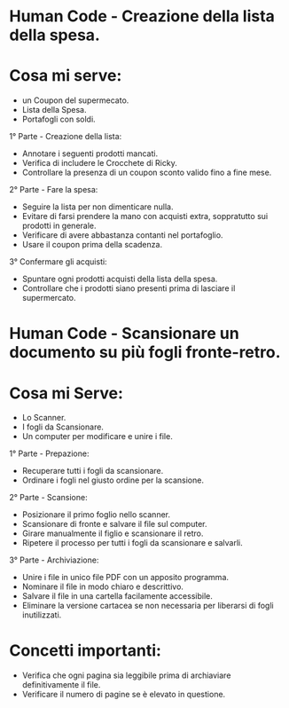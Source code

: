 
# Human Code - Creazione della lista della spesa.

# Cosa mi serve:
- un Coupon del supermecato.
- Lista della Spesa.
- Portafogli con soldi.

1° Parte - Creazione della lista:

- Annotare i seguenti prodotti mancati.
- Verifica di includere le Crocchete di Ricky.
- Controllare la presenza di un coupon sconto valido fino a fine mese.

2° Parte - Fare la spesa:
 - Seguire la lista per non dimenticare nulla.
 - Evitare di farsi prendere la mano con acquisti extra, soppratutto sui prodotti in generale.
 - Verificare di avere abbastanza contanti nel portafoglio.
 - Usare il coupon prima della scadenza.

 3° Confermare gli acquisti:
 - Spuntare ogni prodotti acquisti della lista della spesa.
 - Controllare che i prodotti siano presenti prima di lasciare il supermercato.

# Human Code - Scansionare un documento su più fogli fronte-retro.

# Cosa mi Serve:
- Lo Scanner.
- I fogli da Scansionare.
- Un computer per modificare e unire i file.

 1° Parte - Prepazione:
 - Recuperare tutti i fogli da scansionare.
 - Ordinare i fogli nel giusto ordine per la scansione.

 2° Parte - Scansione:
 - Posizionare il primo foglio nello scanner.
 - Scansionare di fronte e salvare il file sul computer.
 - Girare manualmente il figlio e scansionare il retro.
 - Ripetere il processo per tutti i fogli da scansionare e salvarli.

 3° Parte - Archiviazione:
 - Unire i file in unico file PDF con un apposito programma.
 - Nominare il file in modo chiaro e descrittivo.
 - Salvare il file in una cartella facilamente accessibile.
 - Eliminare la versione cartacea se non necessaria per liberarsi di fogli inutilizzati.

# Concetti importanti:
- Verifica che ogni pagina sia leggibile prima di archiaviare definitivamente il file.
- Verificare il numero di pagine se è elevato in questione.
